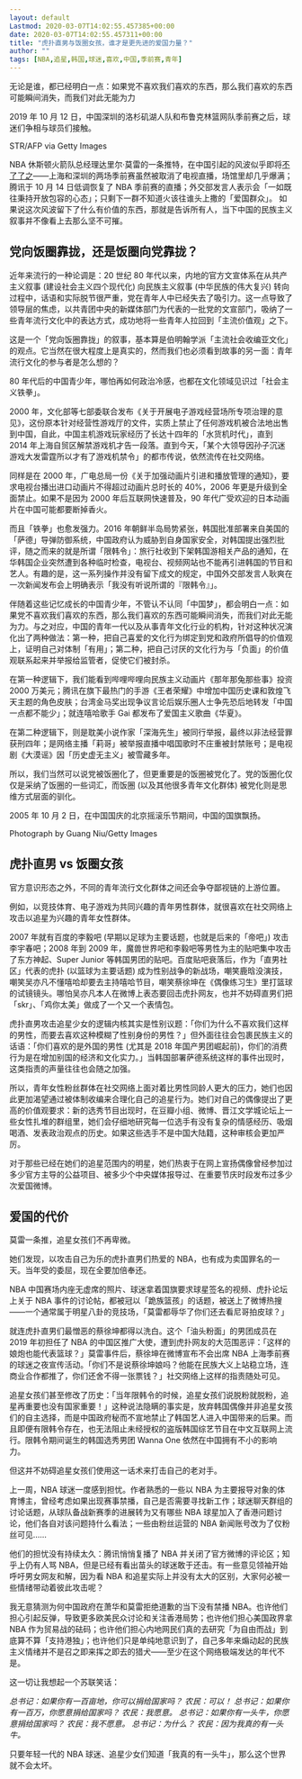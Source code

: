 ```yaml
---
layout: default
Lastmod: 2020-03-07T14:02:55.457385+00:00
date: 2020-03-07T14:02:55.457311+00:00
title: "虎扑直男与饭圈女孩，谁才是更先进的爱国力量？"
author: ""
tags: [NBA,追星,韩国,球迷,喜欢,中国,季前赛,青年]
---
```


无论是谁，都已经明白一点：如果党不喜欢我们喜欢的东西，那么我们喜欢的东西可能瞬间消失，而我们对此无能为力

2019 年 10 月 12 日，中国深圳的洛杉矶湖人队和布鲁克林篮网队季前赛之后，球迷们争相与球员们接触。

STR/AFP via Getty Images

NBA 休斯顿火箭队总经理达里尔·莫雷的一条推特，在中国引起的风波似乎即将[不了了之](https://nei.st/medium/nytimes/beijing-cools-language-in-dispute-with-league)——上海和深圳的两场季前赛虽然被取消了电视直播，场馆里却几乎爆满；腾讯于 10 月 14 日低调恢复了 NBA 季前赛的直播；外交部发言人表示会「一如既往秉持开放包容的心态」；只剩下一群不知道火该往谁头上撒的「爱国群众」。 如果说这次风波留下了什么有价值的东西，那就是告诉所有人，当下中国的民族主义叙事并不像看上去那么坚不可摧。

党向饭圈靠拢，还是饭圈向党靠拢？
----------------

近年来流行的一种论调是：20 世纪 80 年代以来，内地的官方文宣体系在从共产主义叙事 (建设社会主义四个现代化) 向民族主义叙事 (中华民族的伟大复兴) 转向过程中，话语和实际脱节很严重，党在青年人中已经失去了吸引力。这一点导致了领导层的焦虑，以共青团中央的新媒体部门为代表的一批党的文宣部门，吸纳了一些青年流行文化中的表达方式，成功地将一些青年人拉回到「主流价值观」之下。

这是一个「党向饭圈靠拢」的叙事，基本算是伯明翰学派「主流社会收编亚文化」的观点。它当然在很大程度上是真实的，然而我们也必须看到故事的另一面：青年流行文化的参与者是怎么想的？

80 年代后的中国青少年，哪怕再如何政治冷感，也都在文化领域见识过「社会主义铁拳」。

2000 年，文化部等七部委联合发布《关于开展电子游戏经营场所专项治理的意见》，这份原本针对经营性游戏厅的文件，实质上禁止了任何游戏机被合法地出售到中国，自此，中国主机游戏玩家经历了长达十四年的「水货机时代」，直到 2014 年上海自贸区解禁游戏机才告一段落。直到今天，「某个大领导因孙子沉迷游戏大发雷霆所以才有了游戏机禁令」的都市传说，依然流传在社交网络。

同样是在 2000 年，广电总局一份《关于加强动画片引进和播放管理的通知》，要求电视台播出进口动画片不得超过动画片总时长的 40%，2006 年更是升级到全面禁止。如果不是因为 2000 年后互联网快速普及，90 年代广受欢迎的日本动画片在中国可能都要断掉香火。

而且「铁拳」也愈发强力。2016 年朝鲜半岛局势紧张，韩国批准部署来自美国的「萨德」导弹防御系统，中国政府认为威胁到自身国家安全，对韩国提出强烈批评，随之而来的就是所谓「限韩令」：旅行社收到下架韩国游相关产品的通知，在华韩国企业突然遭到各种临时检查，电视台、视频网站也不能再引进韩国的节目和艺人。有趣的是，这一系列操作并没有留下成文的规定，中国外交部发言人耿爽在一次新闻发布会上明确表示「我没有听说所谓的『限韩令』」。

伴随着这些记忆成长的中国青少年，不管认不认同「中国梦」，都会明白一点：如果党不喜欢我们喜欢的东西，那么我们喜欢的东西可能瞬间消失，而我们对此无能为力。与之对应，中国的青年一代以及从事青年文化行业的机构，针对这种状况演化出了两种做法：第一种，把自己喜爱的文化行为绑定到党和政府所倡导的价值观上，证明自己对体制「有用」；第二种，把自己讨厌的文化行为与「负面」的价值观联系起来并举报给监管者，促使它们被封杀。

在第一种逻辑下，我们能看到哔哩哔哩向民族主义动画片《那年那兔那些事》投资 2000 万美元；腾讯在旗下最热门的手游《王者荣耀》中增加中国历史课和敦煌飞天主题的角色皮肤；台湾金马奖出现争议言论后娱乐圈人士争先恐后地转发「中国一点都不能少」；就连嘻哈歌手 Gai 都发布了爱国主义歌曲《华夏》。

在第二种逻辑下，则是耽美小说作家「深海先生」被同行举报，最终以非法经营罪获刑四年；是网络主播「莉哥」被举报直播中唱国歌时不庄重被封禁账号；是电视剧《大漠谣》因「历史虚无主义」被雪藏多年。

所以，我们当然可以说党被饭圈化了，但更重要是的饭圈被党化了。党的饭圈化仅仅是采纳了饭圈的一些词汇，而饭圈 (以及其他很多青年文化群体) 被党化则是思维方式层面的驯化。

2005 年 10 月 2 日，在中国国庆的北京摇滚乐节期间，中国的国旗飘扬。

Photograph by Guang Niu/Getty Images

虎扑直男 vs 饭圈女孩
------------

官方意识形态之外，不同的青年流行文化群体之间还会争夺鄙视链的上游位置。

例如，以竞技体育、电子游戏为共同兴趣的青年男性群体，就很喜欢在社交网络上攻击以追星为兴趣的青年女性群体。

2007 年就有百度的李毅吧 (早期以足球为主要话题，也就是后来的「帝吧」) 攻击李宇春吧；2008 年到 2009 年，魔兽世界吧和李毅吧等男性为主的贴吧集中攻击了东方神起、Super Junior 等韩国男团的贴吧。百度贴吧衰落后，作为「直男社区」代表的虎扑 (以篮球为主要话题) 成为性别战争的新战场，嘲笑鹿晗没演技，嘲笑吴亦凡不懂嘻哈却要去主持嘻哈节目，嘲笑蔡徐坤在《偶像练习生》里打篮球的试镜镜头。哪怕吴亦凡本人在微博上表态要回击虎扑网友，也并不妨碍直男们把「skr」、「鸡你太美」做成了一个又一个表情包。

虎扑直男攻击追星少女的逻辑内核其实是性别议题：「你们为什么不喜欢我们这样的男性，而要去喜欢这种模糊了性别身份的男性？」但外面往往会包裹民族主义的话语：「你们喜欢的是外国的男性 (尤其是 2018 年国产男团崛起前)，你们的消费行为是在增加别国的经济和文化实力。」当韩国部署萨德系统这样的事件出现时，这类指责的声量往往也会随之加强。

所以，青年女性粉丝群体在社交网络上面对着比男性同龄人更大的压力，她们也因此更加渴望通过被体制收编来合理化自己的追星行为。她们对自己的偶像提出了更高的价值观要求：新的选秀节目出现时，在豆瓣小组、微博、晋江文学城论坛上一些女性扎堆的群组里，她们会仔细地研究每一位选手有没有复杂的情感经历、吸烟喝酒、发表政治观点的历史。如果这些选手不是中国大陆籍，这种审核会更加严厉。

对于那些已经在她们的追星范围内的明星，她们热衷于在网上宣扬偶像曾经参加过多少官方主导的公益项目、被多少个中央媒体报导过、在重要节庆时段发布过多少次爱国微博。

爱国的代价
-----

莫雷一条推，追星女孩们不再卑微。

她们发现，以攻击自己为乐的虎扑直男们热爱的 NBA，也有成为卖国罪名的一天。当年受的委屈，现在全要加倍奉还。

NBA 中国赛场内座无虚席的照片、球迷拿着国旗要求球星签名的视频、虎扑论坛上关于 NBA 事件的讨论帖，都被冠以「跪族篮孩」的话题，被送上了微博热搜——一个通常属于明星八卦的竞技场，「莫雷都辱华了你们还去看尼哥拍皮球？」

就连虎扑直男们最憎恶的蔡徐坤都得以洗白。这个「油头粉面」的男团成员在 2019 年初担任了 NBA 的中国区推广大使，遭到虎扑网友的大范围恶评：「这样的娘炮也能代表篮球？」莫雷事件后，蔡徐坤在微博宣布不会出席 NBA 上海季前赛的球迷之夜宣传活动。「你们不是说蔡徐坤娘吗？他能在民族大义上站稳立场，连商业合作都推了，你们还舍不得一张票钱？」社交网络上这样的指责随处可见。

追星女孩们甚至修改了历史：「当年限韩令的时候，追星女孩们说脱粉就脱粉，追星再重要也没有国家重要！」这种说法隐瞒的事实是，放弃韩国偶像并非追星女孩们的自主选择，而是中国政府秘而不宣地禁止了韩国艺人进入中国带来的后果。而且即便有限韩令存在，也无法阻止未经授权的盗版韩国综艺节目在中文互联网上流行。限韩令期间诞生的韩国选秀男团 Wanna One 依然在中国拥有不小的影响力。

但这并不妨碍追星女孩们使用这一话术来打击自己的老对手。

上一周，NBA 球迷一度感到担忧。作者熟悉的一些以 NBA 为主要报导对象的体育博主，曾经考虑如果出现赛事禁播，自己是否需要寻找新工作；球迷聊天群组的讨论话题，从球队备战新赛季的进展转为又有哪些 NBA 球星加入了香港问题讨论，他们各自对该问题持什么看法；一些由粉丝运营的 NBA 新闻账号改为了仅粉丝可见……

他们的担忧没有持续太久：腾讯悄悄复播了 NBA 并关闭了官方微博的评论区；知乎上仍有人骂 NBA，但是已经有看出苗头的球迷敢于还击。有一些意见领袖开始呼吁男女网友和解，因为看 NBA 和追星实际上并没有太大的区别，大家何必被一些情绪带动着彼此攻击呢？

我无意猜测为何中国政府在萧华和莫雷拒绝道歉的当下没有禁播 NBA。也许他们担心引起反弹，导致更多欧美民众讨论和关注香港局势；也许他们担心美国政界拿 NBA 作为贸易战的砝码；也许他们担心内地网民们真的去研究「为自由而战」到底算不算「支持港独」；也许他们只是单纯地意识到了，自己多年来煽动起的民族主义情绪并不是召之即来挥之即去的猎犬——至少在这个网络极端发达的年代不是。

这一切让我想起一个苏联笑话：

_总书记：如果你有一百亩地，你可以捐给国家吗？ 农民：可以！ 总书记：如果你有一百万，你愿意捐给国家吗？ 农民：我愿意。 总书记：如果你有一头牛，你愿意捐给国家吗？ 农民：我不愿意。 总书记：为什么？ 农民：因为我真的有一头牛。_

只要年轻一代的 NBA 球迷、追星少女们知道「我真的有一头牛」，那么这个世界就不会太坏。

